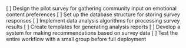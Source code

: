 [ ] Design the pilot survey for gathering community input on emotional content preferences
[ ] Set up the database structure for storing survey responses
[ ] Implement data analysis algorithms for processing survey results
[ ] Create templates for generating analysis reports
[ ] Develop a system for making recommendations based on survey data
[ ] Test the entire workflow with a small group before full deployment